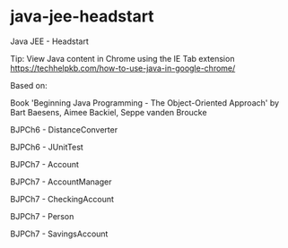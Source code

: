 # java-jee-headstart
Java JEE - Headstart


Tip: View Java content in Chrome using the IE Tab extension https://techhelpkb.com/how-to-use-java-in-google-chrome/

Based on:

Book 'Beginning Java Programming - The Object-Oriented Approach' by Bart Baesens, Aimee Backiel, Seppe vanden Broucke

BJPCh6 - DistanceConverter

BJPCh6 - JUnitTest

BJPCh7 - Account

BJPCh7 - AccountManager

BJPCh7 - CheckingAccount

BJPCh7 - Person

BJPCh7 - SavingsAccount
